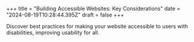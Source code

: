 +++
title = "Building Accessible Websites: Key Considerations"
date = "2024-08-19T10:28:44.395Z"
draft = false
+++

  Discover best practices for making your website accessible to users with disabilities, improving usability for all.
        